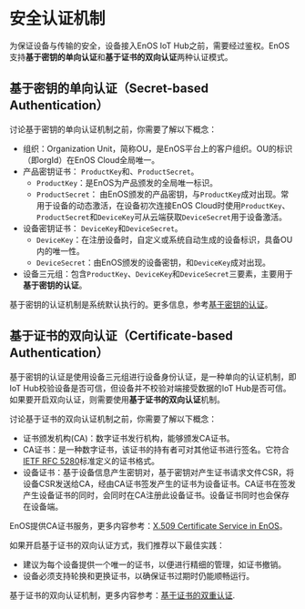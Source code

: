 # 安全认证机制

为保证设备与传输的安全，设备接入EnOS IoT Hub之前，需要经过鉴权。EnOS支持**基于密钥的单向认证**和**基于证书的双向认证**两种认证模式。

## 基于密钥的单向认证（Secret-based Authentication）

讨论基于密钥的单向认证机制之前，你需要了解以下概念：
- 组织：Organization Unit，简称OU，是EnOS平台上的客户组织。OU的标识（即orgId）在EnOS Cloud全局唯一。
- 产品密钥证书： `ProductKey`和、`ProductSecret`。
  - `ProductKey`：是EnOS为产品颁发的全局唯一标识。
  - `ProductSecret`： 由EnOS颁发的产品密钥，与`ProductKey`成对出现。常用于设备的动态激活，在设备初次连接EnOS Cloud时使用`ProductKey`、`ProductSecret`和`DeviceKey`可从云端获取`DeviceSecret`用于设备激活。
- 设备密钥证书： `DeviceKey`和`DeviceSecret`。
  - `DeviceKey`：在注册设备时，自定义或系统自动生成的设备标识，具备OU内的唯一性。
  - `DeviceSecret`：由EnOS颁发的设备密钥，和`DeviceKey`成对出现。
- 设备三元组：包含`ProductKey`、`DeviceKey`和`DeviceSecret`三要素，主要用于**基于密钥的认证**。

基于密钥的认证机制是系统默认执行的。更多信息，参考[基于密钥的认证](secretbased_authentication)。

## 基于证书的双向认证（Certificate-based Authentication）

基于密钥的认证是使用设备三元组进行设备身份认证，是一种单向的认证机制，即IoT Hub校验设备是否可信，但设备并不校验对端接受数据的IoT Hub是否可信。如果要开启双向认证，则需要使用**基于证书的双向认证**机制。

讨论基于证书的双向认证机制之前，你需要了解以下概念：
- 证书颁发机构(CA)：数字证书发行机构，能够颁发CA证书。
- CA证书：是一种数字证书，该证书的持有者可对其他证书进行签名。它符合[IETF RFC 5280](https://tools.ietf.org/html/rfc5280)标准定义的证书格式。
- 设备证书：基于设备信息产生密钥对，基于密钥对产生证书请求文件CSR，将设备CSR发送给CA，经由CA证书签发产生的证书为设备证书。CA证书在签发产生设备证书的同时，会同时在CA注册此设备证书。设备证书同时也会保存在设备端。

EnOS提供CA证书服务，更多内容参考：[X.509 Certificate Service in EnOS](https://docs.envisioniot.com/docs/enos/en/latest/security/x509_ca/index.html#)。

如果开启基于证书的双向认证方式，我们推荐以下最佳实践：
  - 建议为每个设备提供一个唯一的证书，以便进行精细的管理，如证书撤销。
  - 设备必须支持轮换和更换证书，以确保证书过期时仍能顺畅运行。

基于证书的双向认证机制，更多内容参考：[基于证书的双重认证](certificatebased_authentication).
